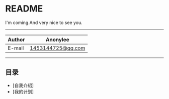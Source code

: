 README
====================================
I'm coming.And very nice to see you.

________

|Author|Anonylee|
|---|---|
|E-mail|1453144725@qq.com

________
## 目录
* [自我介绍]
* [我的计划]

